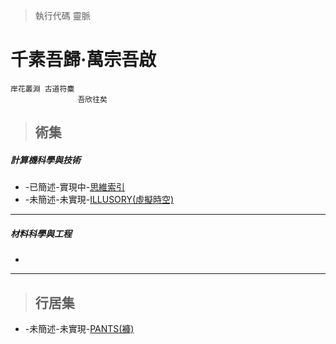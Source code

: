 > 執行代碼 靈脈


# 千素吾歸·萬宗吾啟
    岸花叢淵 古道符麋
                   吾欣往矣


> ## 術集

##### 計算機科學與技術
* -已簡述-實現中-[思維索引](https://github.com/Lost-Monument/NeuralLine/tree/%E8%A1%93%E9%9B%86-COMPUTER/%E6%80%9D%E7%B6%AD%E7%B4%A2%E5%BC%95)
* -未簡述-未實現-[ILLUSORY(虛擬時空)](https://github.com/Lost-Monument/NeuralLine/tree/%E8%A1%93%E9%9B%86-COMPUTER/%E8%99%9B%E6%93%AC%E6%99%82%E7%A9%BA)
* * *

##### 材料科學與工程
* 

* * *

> ## 行居集
* -未簡述-未實現-[PANTS(褲)](https://github.com/kanpsai/NeuralLine/blob/%E5%B7%9B%E6%BE%82%E4%BA%82%E5%BA%8F%E9%8A%98/Pants(%E8%A4%B2).md)

